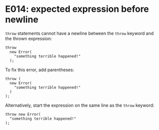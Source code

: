 # E014: expected expression before newline

`throw` statements cannot have a newline between the `throw` keyword and the
thrown expression:

    throw
      new Error(
        "something terrible happened!"
      );

To fix this error, add parentheses:

    throw (
      new Error(
        "something terrible happened!"
      )
    );

Alternatively, start the expression on the same line as the `throw` keyword:

    throw new Error(
      "something terrible happened!"
    );

